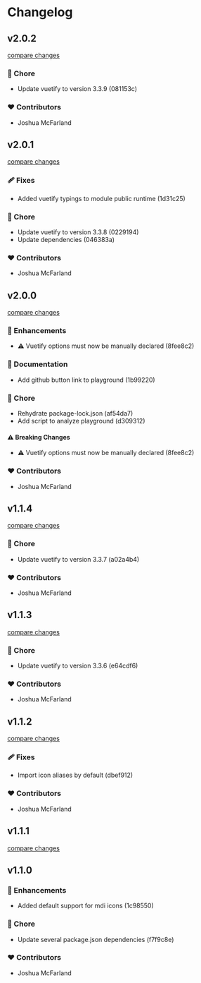 # Changelog


## v2.0.2

[compare changes](https://undefined/undefined/compare/v2.0.1...v2.0.2)

### 🏡 Chore

- Update vuetify to version 3.3.9 (081153c)

### ❤️  Contributors

- Joshua McFarland

## v2.0.1

[compare changes](https://undefined/undefined/compare/v2.0.0...v2.0.1)

### 🩹 Fixes

- Added vuetify typings to module public runtime (1d31c25)

### 🏡 Chore

- Update vuetify to version 3.3.8 (0229194)
- Update dependencies (046383a)

### ❤️  Contributors

- Joshua McFarland

## v2.0.0

[compare changes](https://undefined/undefined/compare/v1.1.4...v2.0.0)

### 🚀 Enhancements

- ⚠️  Vuetify options must now be manually declared (8fee8c2)

### 📖 Documentation

- Add github button link to playground (1b99220)

### 🏡 Chore

- Rehydrate package-lock.json (af54da7)
- Add script to analyze playground (d309312)

#### ⚠️  Breaking Changes

- ⚠️  Vuetify options must now be manually declared (8fee8c2)

### ❤️  Contributors

- Joshua McFarland

## v1.1.4

[compare changes](https://undefined/undefined/compare/v1.1.3...v1.1.4)

### 🏡 Chore

- Update vuetify to version 3.3.7 (a02a4b4)

### ❤️  Contributors

- Joshua McFarland

## v1.1.3

[compare changes](https://undefined/undefined/compare/v1.1.2...v1.1.3)

### 🏡 Chore

- Update vuetify to version 3.3.6 (e64cdf6)

### ❤️  Contributors

- Joshua McFarland

## v1.1.2

[compare changes](https://undefined/undefined/compare/v1.1.1...v1.1.2)


### 🩹 Fixes

  - Import icon aliases by default (dbef912)

### ❤️  Contributors

- Joshua McFarland

## v1.1.1

[compare changes](https://undefined/undefined/compare/v1.1.0...v1.1.1)

## v1.1.0


### 🚀 Enhancements

  - Added default support for mdi icons (1c98550)

### 🏡 Chore

  - Update several package.json dependencies (f7f9c8e)

### ❤️  Contributors

- Joshua McFarland

